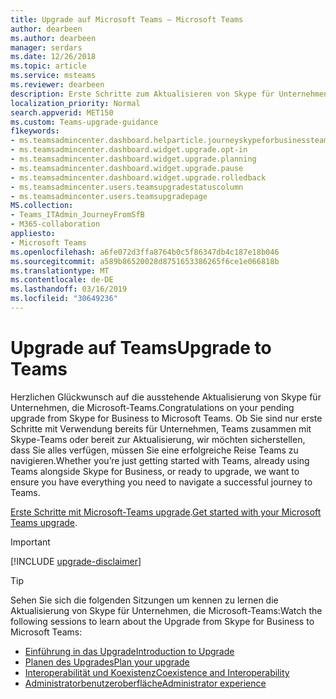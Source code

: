 ```yaml
---
title: Upgrade auf Microsoft Teams – Microsoft Teams
author: dearbeen
ms.author: dearbeen
manager: serdars
ms.date: 12/26/2018
ms.topic: article
ms.service: msteams
ms.reviewer: dearbeen
description: Erste Schritte zum Aktualisieren von Skype für Unternehmen, die Microsoft-Teams
localization_priority: Normal
search.appverid: MET150
ms.custom: Teams-upgrade-guidance
f1keywords:
- ms.teamsadmincenter.dashboard.helparticle.journeyskypeforbusinessteams
- ms.teamsadmincenter.dashboard.widget.upgrade.opt-in
- ms.teamsadmincenter.dashboard.widget.upgrade.planning
- ms.teamsadmincenter.dashboard.widget.upgrade.pause
- ms.teamsadmincenter.dashboard.widget.upgrade.rolledback
- ms.teamsadmincenter.users.teamsupgradestatuscolumn
- ms.teamsadmincenter.users.teamsupgradepage
MS.collection:
- Teams_ITAdmin_JourneyFromSfB
- M365-collaboration
appliesto:
- Microsoft Teams
ms.openlocfilehash: a6fe072d3ffa8764b0c5f86347db4c187e18b046
ms.sourcegitcommit: a589b86520028d8751653386265f6ce1e066818b
ms.translationtype: MT
ms.contentlocale: de-DE
ms.lasthandoff: 03/16/2019
ms.locfileid: "30649236"
---
```

# <a name="upgrade-to-teams"></a><span data-ttu-id="c4c37-103">Upgrade auf Teams</span><span class="sxs-lookup"><span data-stu-id="c4c37-103">Upgrade to Teams</span></span>

<span data-ttu-id="c4c37-104">Herzlichen Glückwunsch auf die ausstehende Aktualisierung von Skype für Unternehmen, die Microsoft-Teams.</span><span class="sxs-lookup"><span data-stu-id="c4c37-104">Congratulations on your pending upgrade from Skype for Business to Microsoft Teams.</span></span> <span data-ttu-id="c4c37-105">Ob Sie sind nur erste Schritte mit Verwendung bereits für Unternehmen, Teams zusammen mit Skype-Teams oder bereit zur Aktualisierung, wir möchten sicherstellen, dass Sie alles verfügen, müssen Sie eine erfolgreiche Reise Teams zu navigieren.</span><span class="sxs-lookup"><span data-stu-id="c4c37-105">Whether you’re just getting started with Teams, already using Teams alongside Skype for Business, or ready to upgrade, we want to ensure you have everything you need to navigate a successful journey to Teams.</span></span>  

<span data-ttu-id="c4c37-106">[Erste Schritte mit Microsoft-Teams upgrade](upgrade-start-here.md).</span><span class="sxs-lookup"><span data-stu-id="c4c37-106">[Get started with your Microsoft Teams upgrade](upgrade-start-here.md).</span></span>


> [!IMPORTANT]
> [!INCLUDE [upgrade-disclaimer](includes/upgrade-disclaimer.md)]

> [!Tip]
> <span data-ttu-id="c4c37-107">Sehen Sie sich die folgenden Sitzungen um kennen zu lernen die Aktualisierung von Skype für Unternehmen, die Microsoft-Teams:</span><span class="sxs-lookup"><span data-stu-id="c4c37-107">Watch the following sessions to learn about the Upgrade from Skype for Business to Microsoft Teams:</span></span>
> - [<span data-ttu-id="c4c37-108">Einführung in das Upgrade</span><span class="sxs-lookup"><span data-stu-id="c4c37-108">Introduction to Upgrade</span></span>](https://aka.ms/teams-upgrade-intro)
> - [<span data-ttu-id="c4c37-109">Planen des Upgrades</span><span class="sxs-lookup"><span data-stu-id="c4c37-109">Plan your upgrade</span></span>](https://aka.ms/teams-upgrade-plan)
> - [<span data-ttu-id="c4c37-110">Interoperabilität und Koexistenz</span><span class="sxs-lookup"><span data-stu-id="c4c37-110">Coexistence and Interoperability</span></span>](https://aka.ms/teams-upgrade-coexistence-interop)
> - [<span data-ttu-id="c4c37-111">Administratorbenutzeroberfläche</span><span class="sxs-lookup"><span data-stu-id="c4c37-111">Administrator experience</span></span>](https://aka.ms/teams-upgrade-admin)
